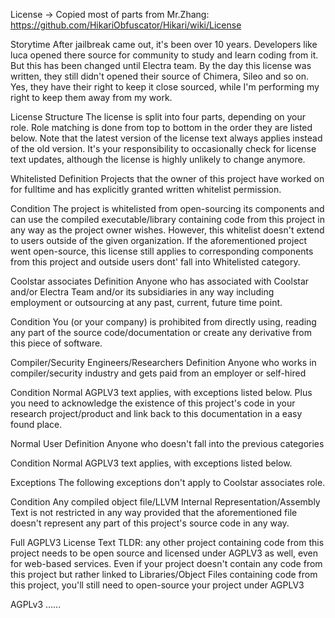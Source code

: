 License -> Copied most of parts from Mr.Zhang: https://github.com/HikariObfuscator/Hikari/wiki/License

Storytime
After jailbreak came out, it's been over 10 years. Developers like luca opened there source for community to study and learn coding from it. But this has been changed until Electra team. By the day this license was written, they still didn't opened their source of Chimera, Sileo and so on. Yes, they have their right to keep it close sourced, while I'm performing my right to keep them away from my work.

License Structure
The license is split into four parts, depending on your role. Role matching is done from top to bottom in the order they are listed below. Note that the latest version of the license text always applies instead of the old version. It's your responsibility to occasionally check for license text updates, although the license is highly unlikely to change anymore.

Whitelisted
Definition
Projects that the owner of this project have worked on for fulltime and has explicitly granted written whitelist permission.

Condition
The project is whitelisted from open-sourcing its components and can use the compiled executable/library containing code from this project in any way as the project owner wishes. However, this whitelist doesn't extend to users outside of the given organization. If the aforementioned project went open-source, this license still applies to corresponding components from this project and outside users dont' fall into Whitelisted category.

Coolstar associates
Definition
Anyone who has associated with Coolstar and/or Electra Team and/or its subsidiaries in any way including employment or outsourcing at any past, current, future time point.

Condition
You (or your company) is prohibited from directly using, reading any part of the source code/documentation or create any derivative from this piece of software.

Compiler/Security Engineers/Researchers
Definition
Anyone who works in compiler/security industry and gets paid from an employer or self-hired

Condition
Normal AGPLV3 text applies, with exceptions listed below. Plus you need to acknowledge the existence of this project's code in your research project/product and link back to this documentation in a easy found place.

Normal User
Definition
Anyone who doesn't fall into the previous categories

Condition
Normal AGPLV3 text applies, with exceptions listed below.

Exceptions
The following exceptions don't apply to Coolstar associates role.

Condition
Any compiled object file/LLVM Internal Representation/Assembly Text is not restricted in any way provided that the aforementioned file doesn't represent any part of this project's source code in any way.

Full AGPLV3 License Text
TLDR: any other project containing code from this project needs to be open source and licensed under AGPLV3 as well, even for web-based services. Even if your project doesn't contain any code from this project but rather linked to Libraries/Object Files containing code from this project, you'll still need to open-source your project under AGPLV3

AGPLv3 ......
